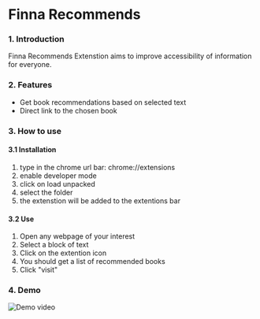 # Finna Recommends

### 1. Introduction

Finna Recommends Extenstion aims to improve accessibility of information for everyone.

### 2. Features

- Get book recommendations based on selected text
- Direct link to the chosen book

### 3. How to use

#### 3.1 Installation

1. type in the chrome url bar: chrome://extensions
2. enable developer mode
3. click on load unpacked
4. select the folder
5. the extenstion will be added to the extentions bar

#### 3.2 Use

1. Open any webpage of your interest
2. Select a block of text
3. Click on the extention icon
4. You should get a list of recommended books
5. Click "visit"

### 4. Demo

![Demo video](finna-demo.gif)
